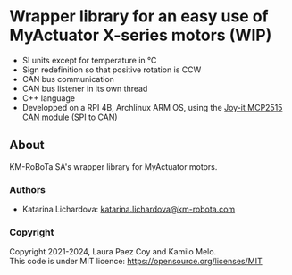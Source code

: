 # Wrapper library for an easy use of MyActuator X-series motors (WIP)
- SI units except for temperature in °C
- Sign redefinition so that positive rotation is CCW
- CAN bus communication
- CAN bus listener in its own thread
- C++ language
- Developped on a RPI 4B, Archlinux ARM OS, using the [Joy-it MCP2515 CAN module](https://joy-it.net/files/files/Produkte/SBC-CAN01/SBC-CAN01-Manual-20201021.pdf) (SPI to CAN)

## About
KM-RoBoTa SA's wrapper library for MyActuator motors.

### Authors
- Katarina Lichardova: katarina.lichardova@km-robota.com

### Copyright
Copyright 2021-2024, Laura Paez Coy and Kamilo Melo. <br /> 
This code is under MIT licence: https://opensource.org/licenses/MIT